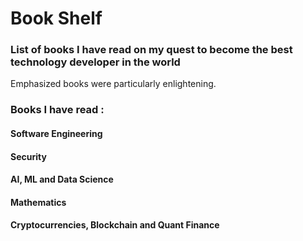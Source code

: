 # Book Shelf
### List of books I have read on my quest to become the best technology developer in the world
Emphasized books were particularly enlightening.

### Books I have read :
#### Software Engineering

#### Security

#### AI, ML and Data Science

#### Mathematics

#### Cryptocurrencies, Blockchain and Quant Finance
